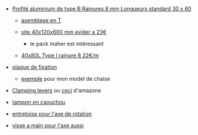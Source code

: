 - [Profilé aluminium de type B Rainures 8 mm Longueurs standard 30 x 60](https://www.amazon.fr/Dold-Mechatronik-aluminium-Rainures-Longueurs/dp/B0749P71CR/ref=sr_1_21?__mk_fr_FR=%C3%85M%C3%85%C5%BD%C3%95%C3%91&sr=8-21)
    - [asemblage en T](https://www.youtube.com/watch?v=EfP8LeZOED4&list=PLwMeD9kyCSO6mTsYsBKl_H1pP822gkGqf&index=2)
    - [site 40x120x600 mm evider a 23€](https://www.motedis.fr/fr/Profile-aluminium-40x120L-Type-I-rainure-8)
        - le pack maher est intéressant

    - [40x80L Type I rainure 8 22€/m](https://www.motedis.fr/fr/Profile-aluminium-40x80L-Type-I-rainure-8)

- [plaque de fixation]()
    - [exemple](monstertech_chair_mount_form_3.pdf) pour mon model de chaise

- [Clamping levers](https://fr.misumi-ec.com/vona2/detail/221006463813/) ou [ceci](https://www.amazon.fr/efuturetime%C2%AE-Poign%C3%A9es-Serrage-R%C3%A9glables-Poign%C3%A9e/dp/B0BDR12FR6/ref=sr_1_5?__mk_fr_FR=%C3%85M%C3%85%C5%BD%C3%95%C3%91&sr=8-5) d'amazone

- [tampon en caouchou]()

- [entretoise pour l'axe de rotation]()

- [visse a main pour l'axe aussi](https://www.amazon.fr/confortable-adapt%C3%A9es-machines-lindustrie-%C3%A9quipements/dp/B0D4DY1P8N/ref=sr_1_1_sspa?__mk_fr_FR=%C3%85M%C3%85%C5%BD%C3%95%C3%91&sr=8-1-spons&sp_csd=d2lkZ2V0TmFtZT1zcF9hdGY&psc=1)

